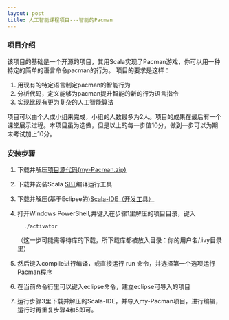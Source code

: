 ```yaml
---
layout: post
title: 人工智能课程项目---智能的Pacman
---
```



### 项目介绍

该项目的基础是一个开源的项目，其用Scala实现了Pacman游戏，你可以用一种特定的简单的语言命令pacman的行为。
项目的要求是这样：

 1. 用现有的特定语言制定pacman的智能行为
 2. 分析代码，定义能够为pacman提升智能的新的行为语言指令
 3. 实现比现有更为复杂的人工智能算法
 
 项目可以由个人或小组来完成，小组的人数最多为2人。项目的成果在最后有一个课堂展示过程。本项目虽为选做，但是以上的每一步值10分，做到一步可以为期末考试加上10分。

### 安装步骤

1. 下载并解压[项目源代码(my-Pacman.zip)](my-Pacman.zip)
2. 下载并安装Scala [SBT](http://www.scala-sbt.org/download.html)编译运行工具
3. 下载并解压(基于Eclipse的)[Scala-IDE（开发工具）](http://scala-ide.org/download/sdk.html)
4. 打开Windows PowerShell,并键入在步骤1里解压的项目目录，键入

		 ./activator
		
    （这一步可能需等待库的下载，所下载库都被放入目录：你的用户名/.ivy目录里）
		
5. 然后键入compile进行编译，或直接运行 run 命令，并选择第一个选项运行Pacman程序
6. 在当前命令行里可以键入eclipse命令，建立eclipse可导入的项目
7. 运行步骤3里下载并解压的Scala-IDE，并导入my-Pacman项目，进行编辑，运行时再重复步骤4和5即可。
